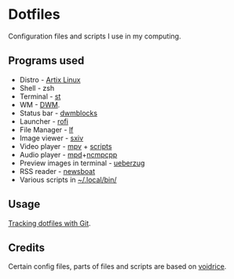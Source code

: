 # Dotfiles


Configuration files and scripts I use in my computing.


## Programs used

* Distro - [Artix Linux](https://artixlinux.org/)
* Shell - zsh 
* Terminal - [st](https://st.suckless.org/)
* WM - [DWM](https://dwm.suckless.org/).
* Status bar - [dwmblocks](https://github.com/lukesmithxyz/dwmblocks)
* Launcher - [rofi](https://archlinux.org/packages/community/x86_64/rofi/)
* File Manager - [lf](https://github.com/gokcehan/lf)
* Image viewer - [sxiv](https://wiki.archlinux.org/title/Sxiv) 
* Video player - [mpv](https://wiki.archlinux.org/title/Mpv) + [scripts](https://github.com/search?q=topic%3Ampv+org%3AAjatt-Tools+fork%3Atrue&type=repositories)
* Audio player - [mpd](https://wiki.archlinux.org/title/Music_Player_Daemon)+[ncmpcpp](https://wiki.archlinux.org/title/Ncmpcpp)
* Preview images in terminal - [ueberzug](https://archlinux.org/packages/?name=ueberzug)
* RSS reader - [newsboat](https://wiki.archlinux.org/title/Newsboat)
* Various scripts in [~/.local/bin/](.local/bin)

## Usage

[Tracking dotfiles with Git](https://wiki.archlinux.org/title/Dotfiles#Tracking_dotfiles_directly_with_Git).

## Credits

Certain config files, parts of files and scripts are based on
[voidrice](https://github.com/LukeSmithxyz/voidrice).

